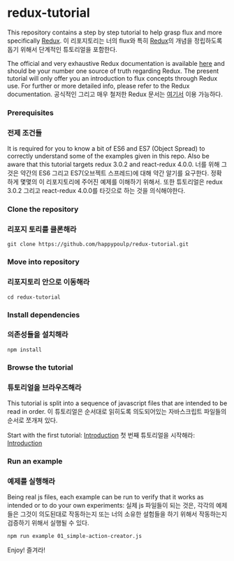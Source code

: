 redux-tutorial
=========================

This repository contains a step by step tutorial to help grasp flux and more specifically [Redux](https://github.com/rackt/redux).
이 리포지토리는 너의 flux와 특히 [Redux](https://github.com/rackt/redux)의 개념을 정립하도록 돕기 위해서 단계적인 튜토리얼을 포함한다.

The official and very exhaustive Redux documentation is available [here](http://redux.js.org/) and should be your number one source of truth regarding Redux. The present tutorial will only offer you an introduction to flux concepts through Redux use. For further or more detailed info, please refer to the Redux documentation.
공식적인 그리고 매우 철저한 Redux 문서는 [여기서](http://redux.js.org/) 이용 가능하다.

### Prerequisites
### 전제 조건들
It is required for you to know a bit of ES6 and ES7 (Object Spread) to correctly understand some of the examples given in this repo. Also be aware that this tutorial targets redux 3.0.2 and react-redux 4.0.0.
너를 위해 그것은 약간의 ES6 그리고 ES7(오브젝트 스프레드)에 대해 약간 알기를 요구한다. 정확하게 몇몇의 이 리포지토리에 주어진 예제를 이해하기 위해서. 또한 튜토리얼은 redux 3.0.2 그리고 react-redux 4.0.0를 타깃으로 하는 것을 의식해야한다.

### Clone the repository
### 리포지 토리를 클론해라
`git clone https://github.com/happypoulp/redux-tutorial.git`

### Move into repository
### 리포지토리 안으로 이동해라
`cd redux-tutorial`

### Install dependencies
### 의존성들을 설치해라
`npm install`

### Browse the tutorial
### 튜토리얼을 브라우즈해라

This tutorial is split into a sequence of javascript files that are intended to be read in order.
이 튜토리얼은 순서대로 읽히도록 의도되어있는 자바스크립트 파일들의 순서로 쪼개져 있다.

Start with the first tutorial: [Introduction](00_introduction.js)
첫 번째 튜토리얼을 시작해라: [Introduction](00_introduction.js)

### Run an example
### 예제를 실행해라

Being real js files, each example can be run to verify that it works as intended or to do your own experiments:
실제 js 파일들이 되는 것은, 각각의 예제들은 그것이 의도된대로 작동하는지 또는 너의 소유한 설험들을 하기 위해서 작동하는지 검증하기 위해서 실행될 수 있다.

`npm run example 01_simple-action-creator.js`

Enjoy!
즐겨라!
